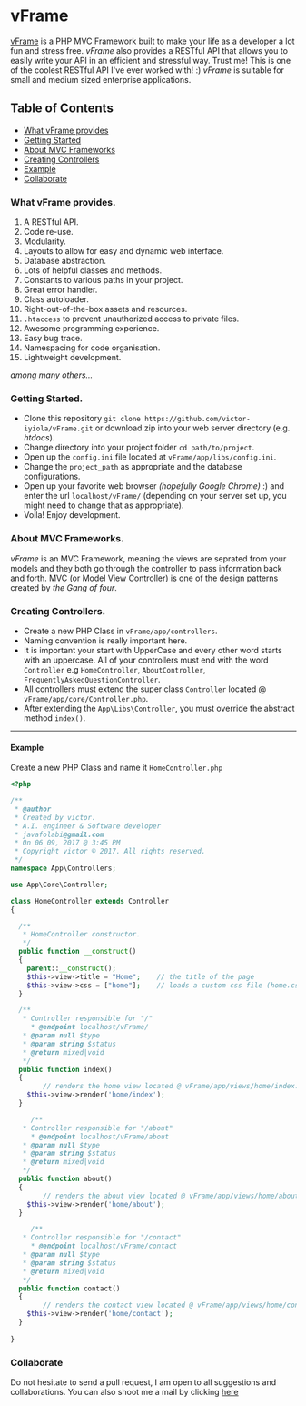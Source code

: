 # vFrame

[vFrame](https://github.com/victor-iyiola/vFrame#readme) is a PHP MVC Framework built to make your life as a developer a lot fun and stress free.
*vFrame* also provides a RESTful API that allows you to easily write your API in an efficient and stressful way. Trust me! This is one of the coolest RESTful API I've ever worked with! :)
*vFrame* is suitable for small and medium sized enterprise applications.

## Table of Contents
* [What vFrame provides](#what-vframe-provides)
* [Getting Started](#getting-started)
* [About MVC Frameworks](#about-mvc-frameworks)
* [Creating Controllers](#creating-controllers)
* [Example](#example)
* [Collaborate](#collaborate)

### What vFrame provides.
1. A RESTful API.
2. Code re-use.
3. Modularity.
4. Layouts to allow for easy and dynamic web interface.
5. Database abstraction.
6. Lots of helpful classes and methods.
7. Constants to various paths in your project.
8. Great error handler.
9. Class autoloader.
10. Right-out-of-the-box assets and resources.
11. `.htaccess` to prevent unauthorized access to private files.
12. Awesome programming experience.
13. Easy bug trace.
14. Namespacing for code organisation.
15. Lightweight development.

_among many others..._

### Getting Started.
- Clone this repository `git clone https://github.com/victor-iyiola/vFrame.git` or download zip into your web server directory (e.g. _htdocs_).
- Change directory into your project folder `cd path/to/project`.
- Open up the `config.ini` file located at `vFrame/app/libs/config.ini`.
- Change the `project_path` as appropriate and the database configurations.
- Open up your favorite web browser _(hopefully Google Chrome)_ :) and enter the url `localhost/vFrame/` (depending on your server set up, you might need to change that as appropriate).
- Voila! Enjoy development.


### About MVC Frameworks.
*vFrame* is an MVC Framework, meaning the views are seprated from your models and they both go through the controller to pass information back and forth.
MVC (or Model View Controller) is one of the design patterns created by _the Gang of four_.


### Creating Controllers.
- Create a new PHP Class in `vFrame/app/controllers`.
- Naming convention is really important here.
- It is important your start with UpperCase and every other word starts with an uppercase. All of your controllers must end with the word `Controller` e.g `HomeController`, `AboutController`, `FrequentlyAskedQuestionController`.
- All controllers must extend the super class `Controller` located @ `vFrame/app/core/Controller.php`.
- After extending the `App\Libs\Controller`, you must override the abstract method `index()`.
----------

#### Example
Create a new PHP Class and name it `HomeController.php`
```PHP
<?php

/**
 * @author
 * Created by victor.
 * A.I. engineer & Software developer
 * javafolabi@gmail.com
 * On 06 09, 2017 @ 3:45 PM
 * Copyright victor © 2017. All rights reserved.
 */
namespace App\Controllers;

use App\Core\Controller;

class HomeController extends Controller
{

  /**
   * HomeController constructor.
   */
  public function __construct()
  {
    parent::__construct();
    $this->view->title = "Home";	// the title of the page
    $this->view->css = ["home"];	// loads a custom css file (home.css)
  }

  /**
   * Controller responsible for "/"
	 * @endpoint localhost/vFrame/
   * @param null $type
   * @param string $status
   * @return mixed|void
   */
  public function index()
  {
		// renders the home view located @ vFrame/app/views/home/index.php
    $this->view->render('home/index'); 
  }

	 /**
   * Controller responsible for "/about"
	 * @endpoint localhost/vFrame/about
   * @param null $type
   * @param string $status
   * @return mixed|void
   */
  public function about()
  {
		// renders the about view located @ vFrame/app/views/home/about.php
    $this->view->render('home/about'); 
  }

	 /**
   * Controller responsible for "/contact"
	 * @endpoint localhost/vFrame/contact
   * @param null $type
   * @param string $status
   * @return mixed|void
   */
  public function contact()
  {
		// renders the contact view located @ vFrame/app/views/home/contact.php
    $this->view->render('home/contact'); 
  }
	
}
```

### Collaborate
Do not hesitate to send a pull request, I am open to all suggestions and collaborations. You can also shoot me a mail by clicking <a href="mailto:javafolabi@gmail.com">here</a>
